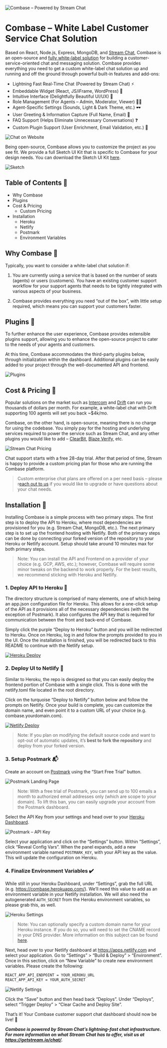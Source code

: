 ![Combase – Powered by Stream Chat](https://i.imgur.com/xNdqtxF.png)

# Combase – White Label Customer Service Chat Solution

Based on React, Node.js, Express, MongoDB, and [Stream Chat](https://getstream.io/chat/), Combase is an open-source and [fully white-label solution](https://getstream.io/blog/white-label-chat-solutions/) for building a customer-service-oriented chat and messaging solution. Combase provides everything you need to get a custom white-label chat solution up and running and off the ground through powerful built-in features and add-ons:

- Lightning Fast Real-Time Chat (Powered by Stream Chat) ⚡
- Embeddable Widget (React, JS/iFrame, WordPress) 🍦
- Intuitive Interface (Delightfully Beautiful UI/UX) 🌷
- Role Management (For Agents – Admin, Moderator, Viewer) 👮‍♀️
- Agent-Specific Settings (Sounds, Light & Dark Theme, etc.) 🕶️
- User Greeting & Information Capture (Full Name, Email) 🙌
- FAQ Support (Helps Eliminate Unnecessary Conversations) ❓
- Custom Plugin Support (User Enrichment, Email Validation, etc.) 🔌

![Chat on Website](https://i.imgur.com/AF3p5zo.png)

Being open-source, Combase allows you to customize the project as you see fit. We provide a full Sketch UI Kit that is specific to Combase for your design needs. You can download the Sketch UI Kit [here](https://github.com/GetStream/combase/releases).

![Sketch](https://i.imgur.com/1TJxsl4.png)

## Table of Contents 📖
- Why Combase
- Plugins
- Cost & Pricing
  - Custom Pricing
- Installation
  - Heroku
  - Netlify
  - Postmark
  - Environment Variables

## Why Combase 🤔

Typically, you want to consider a white-label chat solution if:

1. You are currently using a service that is based on the number of seats (agents) or users (customers).
You have an existing customer support workflow for your support agents that needs to be tightly integrated with various aspects of your business.

2. Combase provides everything you need “out of the box”, with little setup required, which means you can support your customers faster.

## Plugins 🔌

To further enhance the user experience, Combase provides extensible plugins support, allowing you to enhance the open-source project to cater to the needs of your agents and customers.

At this time, Combase accommodates the third-party plugins below, through initialization within the dashboard. Additional plugins can be easily added to your project through the well-documented API and frontend.

![Plugins](https://i.imgur.com/Yp3Q0O9.png)

## Cost & Pricing 💸

Popular solutions on the market such as [Intercom](https://www.intercom.com/) and [Drift](https://drift.com) can run you thousands of dollars per month. For example, a white-label chat with Drift supporting 100 agents will set you back ~$4k/mo.

Combase, on the other hand, is open-source, meaning there is no charge for using the codebase. You simply pay for the hosting and underlying services required to power the service such as Stream Chat, and any other plugins you would like to add – [ClearBit](https://clearbit.com), [Blaze Verify](https://blazeverify.com), etc.

![Stream Chat Pricing](https://i.imgur.com/IIIun7P.png)

Chat support starts with a free 28-day trial. After that period of time, Stream is happy to provide a custom pricing plan for those who are running the Combase platform.

> Custom enterprise chat plans are offered on a per need basis – please r[each out to us](https://getstream.io/pricing/chat/) if you would like to upgrade or have questions about your chat needs.

## Installation 💾

Installing Combase is a simple process with two primary steps. The first step is to deploy the API to Heroku, where most dependencies are provisioned for you (e.g. Stream Chat, MongoDB, etc.). The next primary step is to set up the frontend hosting with Netlify. Both of the primary steps can be done by connecting your forked version of the repository to your Heroku or Netlify account. Setup should take around 10 minutes max for both primary steps.

> Note: You can install the API and Frontend on a provider of your choice (e.g. GCP, AWS, etc.); however, Combase will require some minor tweaks on the backend to work properly. For the best results, we recommend sticking with Heroku and Netlify.

### 1. Deploy API to Heroku 🚀

The directory structure is comprised of many elements, one of which being an app.json configuration file for Heroku. This allows for a one-click setup of the API as it provisions all of the necessary dependencies (with the exception of Postmark). It also configures the API key that is required for communication between the front and back-end of Combase.

Simply click the purple “Deploy to Heroku” button and you will be redirected to Heroku. Once on Heroku, log in and follow the prompts provided to you in the UI. Once the installation is finished, you will be redirected back to this README to continue with the Netlify setup.

[![Heroku Deploy](https://www.herokucdn.com/deploy/button.svg)](https://heroku.com/deploy?template=https://github.com/GetStream/combase)

### 2. Deploy UI to Netlify 💅

Similar to Heroku, the repo is designed so that you can easily deploy the frontend portion of Combase with a single click. This is done with the netlify.toml file located in the root directory.

Click on the turquoise “Deploy to Netlify” button below and follow the prompts on Netlify. Once your build is complete, you can customize the domain name, and even point it to a custom URL of your choice (e.g. combase.yourdomain.com).

[![Netlify Deploy](https://www.netlify.com/img/deploy/button.svg)](https://app.netlify.com/start/deploy?repository=https://github.com/GetStream/combase)

> Note: If you plan on modifying the default source code and want to opt-out of automatic updates, it’s **best to fork the repository** and deploy from your forked version.

### 3. Setup Postmark 📬

Create an account on [Postmark](https://postmarkapp.com) using the “Start Free Trial” button.

![Postmark Landing Page](https://i.imgur.com/YoLLBJG.png)

> Note: With a free trial of Postmark, you can send up to 100 emails a month to authorized email addresses only (which are scope to your domain). To lift this ban, you can easily upgrade your account from the Postmark dashboard.

Select the API Key from your settings and head over to your [Heroku Dashboard](https://dashboard.heroku.com).

![Postmark – API Key](https://i.imgur.com/QpT8wSQ.png)

Select your application and click on the “Settings” button. Within “Settings”, click “Reveal Config Vars”. When the panel expands, add a new environment variable named `POSTMARK_KEY`, with your API key as the value. This will update the configuration on Heroku.

### 4. Finalize Environment Variables ✔️
While still in your Heroku Dashboard, under “Settings”, grab the full URL (e.g. https://combase.herokuapp.com/). We’ll need this value to add as an environment variable in your Netlify installation. We will also need the autogenerated `AUTH_SECRET` from the Heroku environment variables, so please grab this, as well.

![Heroku Settings](https://i.imgur.com/Milj7gI.png)

> Note: You can optionally specify a custom domain name for your Heroku instance. If you do so, you will need to set the CNAME record in your DNS provider. More information on this subject can be found [here](https://devcenter.heroku.com/articles/custom-domains).

Next, head over to your Netlify dashboard at https://apps.netlify.com and select your application. Go to “Settings” > “Build & Deploy” > “Environment”. Once in this section, click on “New Variable” to create new environment variables. Please create the following:

```bash
REACT_APP_API_ENDPOINT = YOUR_HEROKU_URL
REACT_APP_API_KEY = YOUR_AUTH_SECRET
```

![Netlify Settings](https://i.imgur.com/QgdOUYP.png)

Click the “Save” button and then head back “Deploys”. Under “Deploys”, select “Trigger Deploy” > “Clear Cache and Deploy Site”.

That’s it! Your Combase customer support chat dashboard should now be live! 🧁

_**Combase is powered by Stream Chat’s lightning-fast chat infrastructure. For more information on what Stream Chat has to offer, visit us at https://getstream.io/chat/.**_





